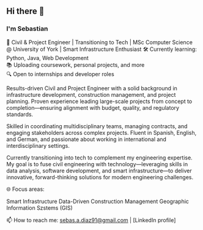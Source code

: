 ## Hi there 👋

### I'm Sebastian

🚀 Civil & Project Engineer | Transitioning to Tech | MSc Computer Science @ University of York | Smart Infrastructure Enthusiast
🛠️ Currently learning: Python, Java, Web Development  
📚 Uploading coursework, personal projects, and more  
🔍 Open to internships and developer roles

Results-driven Civil and Project Engineer with a solid background in infrastructure development, construction management, and project planning.
Proven experience leading large-scale projects from concept to completion—ensuring alignment with budget, quality, and regulatory standards.

Skilled in coordinating multidisciplinary teams, managing contracts, and engaging stakeholders across complex projects.
Fluent in Spanish, English, and German, and passionate about working in international and interdisciplinary settings.

Currently transitioning into tech to complement my engineering expertise. 
My goal is to fuse civil engineering with technology—leveraging skills in data analysis, software development, and smart infrastructure—to deliver innovative,
forward-thinking solutions for modern engineering challenges.

🌐 Focus areas:

Smart Infrastructure
Data-Driven Construction Management
Geographic Information Szstems (GIS)

📫 How to reach me: sebas.a.diaz91@gmail.com | [LinkedIn profile]
